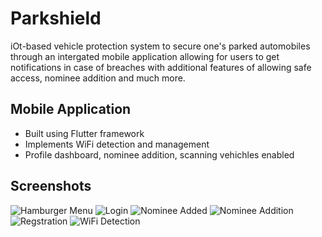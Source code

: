 # Parkshield

iOt-based vehicle protection system to secure one's parked automobiles through an intergated mobile application allowing for users to get notifications in case of breaches with additional features of allowing safe access, nominee addition and much more.
 
## Mobile Application

- Built using Flutter framework
- Implements WiFi detection and management
- Profile dashboard, nominee addition, scanning vehichles enabled

## Screenshots


![Hamburger Menu](https://user-images.githubusercontent.com/74127653/153257563-0ea4d5af-0fcd-4704-b72e-3f7c2f3fd246.jpg)
![Login](https://user-images.githubusercontent.com/74127653/153257568-96e83745-55e0-4a0c-9691-7eb60f6a9b38.jpg)
![Nominee Added](https://user-images.githubusercontent.com/74127653/153257572-76a843fe-7c1c-491c-8867-9026e5eb495c.jpg)
![Nominee Addition](https://user-images.githubusercontent.com/74127653/153257574-deac7e41-a78a-4e88-b836-4a34052a905d.jpg)
![Regstration](https://user-images.githubusercontent.com/74127653/153257577-23a747b4-fda1-4662-b84a-5c6a74f16465.jpg)
![WiFi Detection](https://user-images.githubusercontent.com/74127653/153257580-54dcb0f1-22f1-478e-872a-b80592c605e4.jpg)
